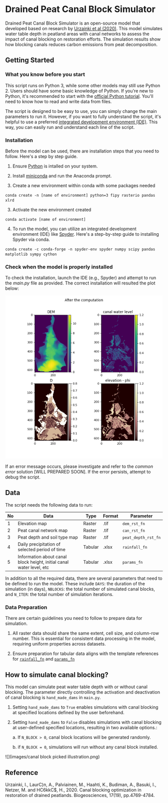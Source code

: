 # Drained Peat Canal Block Simulator

Drained Peat Canal Block Simulator is an open-source model that developed based on research by [Urzainki et al (2020)](https://doi.org/10.5194/bg-17-4769-2020). This model simulates water table depth in peatland areas with canal networks to assess the impact of canal blocking on restoration efforts. The simulation results show how blocking canals reduces carbon emissions from peat decomposition.

## Getting Started

### What you know before you start

This script runs on Python 3, while some other models may still use Python 2. Users should have some basic knowledge of Python. If you're new to Python, it's recommended to start with the [official Python tutorial](https://docs.python.org/3/tutorial/). You'll need to know how to read and write data from files.

The script is designed to be easy to use, you can simply change the main parameters to run it. However, if you want to fully understand the script, it's helpful to use a preferred [integrated development environment (IDE)](https://github.com/learn-co-curriculum/your-integrated-development-environment). This way, you can easily run and understand each line of the script.

### Installation

Before the model can be used, there are installation steps that you need to follow. Here's a step by step guide.

1.  Ensure [Python](https://www.python.org/downloads/) is intalled on your system.

2.  Install [miniconda](https://githubminicondacom/SmithsonianWorkshops/CodingInPython/blob/master/Week%200/Installing%20miniconda%20on%20Windows.md) and run the Anaconda prompt.

3.  Create a new environment within conda with some packages needed

```         
conda create -n [name of environment] python=3 fipy rasterio pandas xlrd
```

3.  Activate the new environment created

```         
conda activate [name of environment]
```

4.  To run the model, you can utilize an integrated development environment (IDE) like [Spyder](https://github.com/spyder-ide/spyder). Here's a step-by-step guide to installing Spyder via conda.

```         
conda create -c conda-forge -n spyder-env spyder numpy scipy pandas matplotlib sympy cython
```

### Check when the model is properly installed

To check the installation, launch the IDE (e.g., Spyder) and attempt to run the *main.py* file as provided. The correct installation will resulted the plot below:

![Plot result from model](src/images/plot-after-computation.png)

If an error message occurs, please investigate and refer to the *common error* solution [WILL PREPARED SOON]. If the error persists, attempt to debug the script.

## Data

The script needs the following data to run:

| No  | Data                                                                 | Type    | Format | Parameter           |
|---------------|---------------|---------------|---------------|---------------|
| 1   | Elevation map                                                        | Raster  | .tif   | `dem_rst_fn`        |
| 2   | Peat canal network map                                               | Raster  | .tif   | `can_rst_fn`        |
| 3   | Peat depth and soil type map                                         | Raster  | .tif   | `peat_depth_rst_fn` |
| 4   | Daily precipitation of selected period of time                       | Tabular | .xlsx  | `rainfall_fn`       |
| 5   | Information about canal block height, initial canal water level, etc | Tabular | .xlsx  | `params_fn`         |

In addition to all the required data, there are several parameters that need to be defined to run the model. These include `DAYS`: the duration of the simulation (in days), `NBLOCKS`: the total number of simulated canal blocks, and `N_ITER`: the total number of simulation iterations.

### Data Preparation

There are certain guidelines you need to follow to prepare data for simulation.

1.  All raster data should share the same extent, cell size, and column-row number. This is essential for consistent data processing in the model, requiring uniform properties across datasets.

2.  Ensure preparation for tabular data aligns with the template references for [`rainfall_fn`](https://github.com/icraf-indonesia/drained_peat_canal_block/blob/main/data/original_data/params.xlsx) and [`params_fn`](https://github.com/icraf-indonesia/drained_peat_canal_block/blob/main/data/original_data/params.xlsx)

## How to simulate canal blocking?

This model can simulate peat water table depth with or without canal blocking. The parameter directly controlling the activation and deactivation of canal blocking is `hand_made_dams` in `main.py`.

1.  Setting `hand_made_dams` to `True` enables simulations with canal blocking at specified locations defined by the user beforehand.

2.  Setting `hand_made_dams` to `False` disables simulations with canal blocking at user-defined specified locations, resulting in two available options.:

    a.  If `N_BLOCK > 0`, canal block locations will be generated randomly.

    b.  if `N_BLOCK = 0`, simulations will run without any canal block installed.

![](images/canal block picked illustration.png)


## Reference

Urzainki, I., LaurC)n, A., Palviainen, M., Haahti, K., Budiman, A., Basuki, I., Netzer, M. and HC6kkC\$, H., 2020. Canal blocking optimization in restoration of drained peatlands. Biogeosciences, 17(19), pp.4769-4784.
